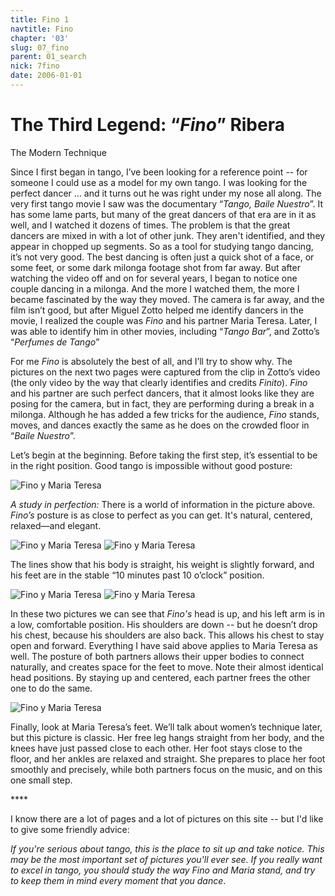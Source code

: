 ```yaml
---
title: Fino 1
navtitle: Fino
chapter: '03'
slug: 07_fino
parent: 01_search
nick: 7fino
date: 2006-01-01
---
```


# The Third Legend: “_Fino_” Ribera
The Modern Technique

Since I first began in tango, I’ve been looking for a reference point -- for someone I could use as a model for my own tango. I was looking for the perfect dancer ... and it turns out he was right under my nose all along. The very first tango movie I saw was the documentary “_Tango, Baile Nuestro_”. It has some lame parts, but many of the great dancers of that era are in it as well, and I watched it dozens of times. The problem is that the great dancers are mixed in with a lot of other junk. They aren't identified, and they appear in chopped up segments. So as a tool for studying tango dancing, it’s not very good. The best dancing is often just a quick shot of a face, or some feet, or some dark milonga footage shot from far away. But after watching the video off and on for several years, I began to notice one couple dancing in a milonga. And the more I watched them, the more I became fascinated by the way they moved. The camera is far away, and the film isn’t good, but after Miguel Zotto helped me identify dancers in the movie, I realized the couple was _Fino_ and his partner Maria Teresa. Later, I was able to identify him in other movies, including “_Tango Bar_”, and Zotto’s “_Perfumes de Tango_”

For me _Fino_ is absolutely the best of all, and I’ll try to show why. The pictures on the next two pages were captured from the clip in Zotto’s video (the only video by the way that clearly identifies and credits _Finito_). _Fino_ and his partner are such perfect dancers, that it almost looks like they are posing for the camera, but in fact, they are performing during a break in a milonga. Although he has added a few tricks for the audience, _Fino_ stands, moves, and dances exactly the same as he does on the crowded floor in “_Baile Nuestro_”.

Let’s begin at the beginning. Before taking the first step, it’s essential to be in the right position. Good tango is impossible without good posture:

![Fino y Maria Teresa](/3_pics/7fino/Fino.jpg)

_A study in perfection:_ There is a world of information in the picture above.
_Fino’s_ posture is as close to perfect as you can get. It's natural, centered, relaxed—and elegant.

![Fino y Maria Teresa](/3_pics/7fino/Fino1.jpg)
![Fino y Maria Teresa](/3_pics/7fino/Fino2.jpg)

The lines show that his body is straight, his weight is slightly forward,
and his feet are in the stable “10 minutes past 10 o’clock” position.

![Fino y Maria Teresa](/3_pics/7fino/fino3.jpg)
![Fino y Maria Teresa](/3_pics/7fino/Fino4.jpg)

In these two pictures we can see that _Fino's_ head is up, and his left arm is in a low, comfortable position. His shoulders are down -- but he doesn’t drop his chest, because his shoulders are also back. This allows his chest to stay open and forward. Everything I have said above applies to Maria Teresa as well. The posture of both partners allows their upper bodies to connect naturally, and creates space for the feet to move. Note their almost identical head positions. By staying up and centered, each partner frees the other one to do the same.

![Fino y Maria Teresa](/3_pics/7fino/Fino5.jpg)

Finally, look at Maria Teresa’s feet. We’ll talk about women’s technique later, but this picture is classic. Her free leg hangs straight from her body, and the knees have just passed close to each other. Her foot stays close to the floor, and her ankles are relaxed and straight. She prepares to place her foot smoothly and precisely, while both partners focus on the music, and on this one small step.

\*\*\*\*

I know there are a lot of pages and a lot of pictures on this site -- but I'd like to give some friendly advice:

_If you're serious about tango, this is the place to sit up and take notice. This may be the most important set of pictures you'll ever see. If you really want to excel in tango, you should study the way Fino and Maria stand, and try to keep them in mind every moment that you dance_.

